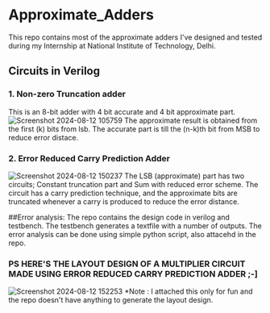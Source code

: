 # Approximate_Adders
This repo contains most of the approximate adders I've designed and tested during my Internship at National Institute of Technology, Delhi.
## Circuits in Verilog
### 1. Non-zero Truncation adder
This is an 8-bit adder with 4 bit accurate and 4 bit approximate part.
![Screenshot 2024-08-12 105759](https://github.com/user-attachments/assets/e1e0404e-1b4b-4cb6-9195-e10306b131dd)
The approximate result is obtained from the first (k) bits from lsb. The accurate part is till the (n-k)th bit from MSB to reduce error distace.

### 2. Error Reduced Carry Prediction Adder
![Screenshot 2024-08-12 150237](https://github.com/user-attachments/assets/b9418c88-c4c2-4d16-b083-d7ff055afca9)
The LSB (approximate) part has two circuits; Constant truncation part and Sum with reduced error scheme.
The circuit has a carry prediction technique, and the approximate bits are truncated whenever a carry is produced to reduce the error distance.

##Error analysis:
The repo contains the design code in verilog and testbench.
The testbench generates a textfile with a number of outputs. The error analysis can be done using simple python script, also attacehd in the repo.


### PS HERE'S THE LAYOUT DESIGN OF A MULTIPLIER CIRCUIT MADE USING ERROR REDUCED CARRY PREDICTION ADDER ;-]
![Screenshot 2024-08-12 152253](https://github.com/user-attachments/assets/63a97632-9f86-4ce9-a4b5-730dcd111f97)
*Note : I attached this only for fun and the repo doesn't have anything to generate the layout design. 

